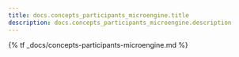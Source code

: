 ```yaml
---
title: docs.concepts_participants_microengine.title
description: docs.concepts_participants_microengine.description
---
```


{% tf _docs/concepts-participants-microengine.md %}

